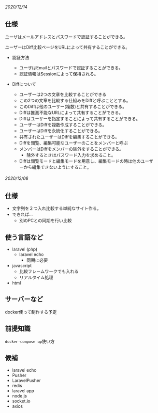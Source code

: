 ###### 2020/12/14

## 仕様
ユーザはメールアドレスとパスワードで認証することができる。

ユーザーはDiff比較ページをURLによって共有することができる。

- 認証方法
  - ユーザはEmailとパスワードで認証することができる。
  - 認証情報はSessionによって保持される。

- Diffについて
  - ユーザーは2つの文章を比較することができる
  - この2つの文章を比較する仕組みをDiffと呼ぶこととする。
  - このDiffは他のユーザー(複数)と共有することができる。
  - Diffは推測不能なURLによって共有することができる。
  - Diffはユーザーを指定することによって共有することができる。
  - ユーザーはDiffを複数作成することができる。
  - ユーザーはDiffを永続化することができる。
  - 共有されたユーザーはDiffを編集することができる。
  - Diffを閲覧、編集可能なユーザーのことをメンバーと呼ぶ
  - メンバーはDiffをメンバーの除外をすることができる。
    - 除外するときはパスワード入力を求めること。
  - Diffは閲覧モードと編集モードを用意し、編集モードの時は他のユーザーから編集できないようにすること。


###### 2020/12/08

## 仕様
- 文字列を２つ入れ比較する単純なサイト作る。
- できれば...
  - 別のPCとの同期を行い比較

## 使う言語など
- laravel (php)
  - laravel echo
    - 同期に必要
- javascript
  - 比較フレームワークでも入れる
  - リアルタイム処理
- html

## サーバーなど
docker使って制作する予定

## 前提知識
`docker-compose up`使い方

## 候補
- laravel echo
- Pusher
- LaravelPusher
- redis
- laravel app
- node.js
- socket.io
- axios
